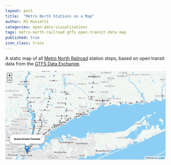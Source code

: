 ```yaml
---
layout: post
title:  "Metro North Stations on a Map"
author: MJ Rossetti
categories: open-data-vizualizations
tags: metro-north-railroad gtfs open-transit-data map
published: true
icon_class: train
---
```


A static map of all [Metro North Railroad](http://www.mta.info/mnr) station stops, based on open transit data from the [GTFS Data Exchange](http://www.gtfs-data-exchange.com/agency/metro-north-railroad/).

![semi-transparent black circles plotted on a map to represent the locations of each station stop. includes circles in New York and Connecticut](/assets/images/metro-north-station-map.png "Metro North Station Map")
